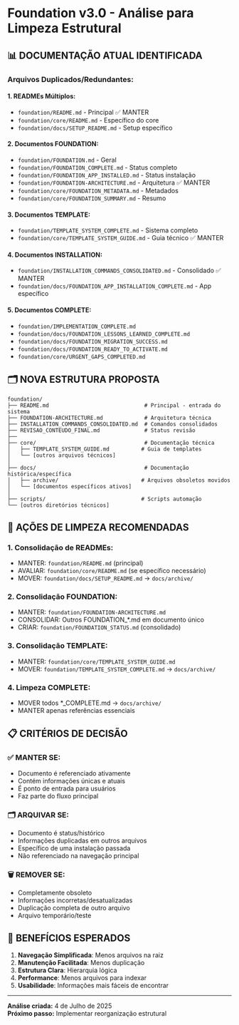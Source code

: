 # Foundation v3.0 - Análise para Limpeza Estrutural

## 📊 DOCUMENTAÇÃO ATUAL IDENTIFICADA

### Arquivos Duplicados/Redundantes:

#### 1. READMEs Múltiplos:
- `foundation/README.md` - Principal ✅ MANTER
- `foundation/core/README.md` - Específico do core
- `foundation/docs/SETUP_README.md` - Setup específico

#### 2. Documentos FOUNDATION:
- `foundation/FOUNDATION.md` - Geral
- `foundation/FOUNDATION_COMPLETE.md` - Status completo
- `foundation/FOUNDATION_APP_INSTALLED.md` - Status instalação
- `foundation/FOUNDATION-ARCHITECTURE.md` - Arquitetura ✅ MANTER
- `foundation/core/FOUNDATION_METADATA.md` - Metadados
- `foundation/core/FOUNDATION_SUMMARY.md` - Resumo

#### 3. Documentos TEMPLATE:
- `foundation/TEMPLATE_SYSTEM_COMPLETE.md` - Sistema completo
- `foundation/core/TEMPLATE_SYSTEM_GUIDE.md` - Guia técnico ✅ MANTER

#### 4. Documentos INSTALLATION:
- `foundation/INSTALLATION_COMMANDS_CONSOLIDATED.md` - Consolidado ✅ MANTER
- `foundation/docs/FOUNDATION_APP_INSTALLATION_COMPLETE.md` - App específico

#### 5. Documentos COMPLETE:
- `foundation/IMPLEMENTATION_COMPLETE.md`
- `foundation/docs/FOUNDATION_LESSONS_LEARNED_COMPLETE.md`
- `foundation/docs/FOUNDATION_MIGRATION_SUCCESS.md`
- `foundation/docs/FOUNDATION_READY_TO_ACTIVATE.md`
- `foundation/core/URGENT_GAPS_COMPLETED.md`

## 🗂️ NOVA ESTRUTURA PROPOSTA

```
foundation/
├── README.md                              # Principal - entrada do sistema
├── FOUNDATION-ARCHITECTURE.md             # Arquitetura técnica
├── INSTALLATION_COMMANDS_CONSOLIDATED.md  # Comandos consolidados
├── REVISAO_CONTEUDO_FINAL.md              # Status revisão
├── 
├── core/                                  # Documentação técnica
│   ├── TEMPLATE_SYSTEM_GUIDE.md          # Guia de templates
│   └── [outros arquivos técnicos]
│
├── docs/                                  # Documentação histórica/específica
│   ├── archive/                          # Arquivos obsoletos movidos
│   └── [documentos específicos ativos]
│
├── scripts/                              # Scripts automação
└── [outros diretórios técnicos]
```

## 🧹 AÇÕES DE LIMPEZA RECOMENDADAS

### 1. Consolidação de READMEs:
- MANTER: `foundation/README.md` (principal)
- AVALIAR: `foundation/core/README.md` (se específico necessário)
- MOVER: `foundation/docs/SETUP_README.md` → `docs/archive/`

### 2. Consolidação FOUNDATION:
- MANTER: `foundation/FOUNDATION-ARCHITECTURE.md`
- CONSOLIDAR: Outros FOUNDATION_*.md em documento único
- CRIAR: `foundation/FOUNDATION_STATUS.md` (consolidado)

### 3. Consolidação TEMPLATE:
- MANTER: `foundation/core/TEMPLATE_SYSTEM_GUIDE.md`
- MOVER: `foundation/TEMPLATE_SYSTEM_COMPLETE.md` → `docs/archive/`

### 4. Limpeza COMPLETE:
- MOVER todos *_COMPLETE.md → `docs/archive/`
- MANTER apenas referências essenciais

## 📋 CRITÉRIOS DE DECISÃO

### ✅ MANTER SE:
- Documento é referenciado ativamente
- Contém informações únicas e atuais
- É ponto de entrada para usuários
- Faz parte do fluxo principal

### 🗂️ ARQUIVAR SE:
- Documento é status/histórico
- Informações duplicadas em outros arquivos
- Específico de uma instalação passada
- Não referenciado na navegação principal

### 🗑️ REMOVER SE:
- Completamente obsoleto
- Informações incorretas/desatualizadas
- Duplicação completa de outro arquivo
- Arquivo temporário/teste

## 🎯 BENEFÍCIOS ESPERADOS

1. **Navegação Simplificada**: Menos arquivos na raiz
2. **Manutenção Facilitada**: Menos duplicação
3. **Estrutura Clara**: Hierarquia lógica
4. **Performance**: Menos arquivos para indexar
5. **Usabilidade**: Informações mais fáceis de encontrar

---
**Análise criada:** 4 de Julho de 2025  
**Próximo passo:** Implementar reorganização estrutural